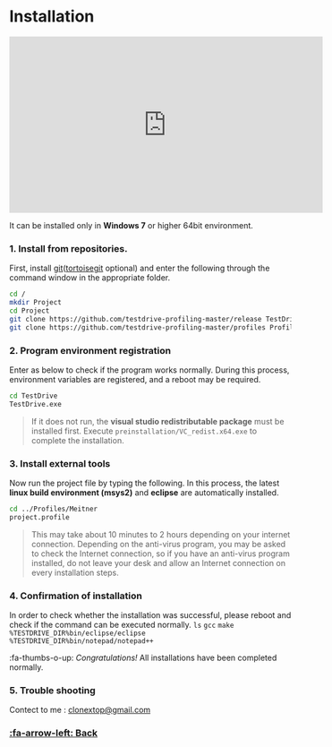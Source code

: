# Installation

<iframe width="560" height="315" src="https://www.youtube.com/embed/hWhtecGd4l4" frameborder="0" allow="accelerometer; autoplay; encrypted-media; gyroscope; picture-in-picture" allowfullscreen></iframe>

It can be installed only in **Windows 7** or higher 64bit environment.

### 1. Install from repositories.
First, install [git](https://git-scm.com/downloads)([tortoisegit](https://tortoisegit.org/download/) optional) and enter the following through the command window in the appropriate folder.

```sh
cd /
mkdir Project
cd Project
git clone https://github.com/testdrive-profiling-master/release TestDrive
git clone https://github.com/testdrive-profiling-master/profiles Profiles
```

### 2. Program environment registration
Enter as below to check if the program works normally.
During this process, environment variables are registered, and a reboot may be required.

```sh
cd TestDrive
TestDrive.exe
```
> If it does not run, the **visual studio redistributable package** must be installed first.
Execute `preinstallation/VC_redist.x64.exe` to complete the installation.

### 3. Install external tools
Now run the project file by typing the following.
In this process, the latest **linux build environment (msys2)** and **eclipse** are automatically installed.

``` sh
cd ../Profiles/Meitner
project.profile
```
> This may take about 10 minutes to 2 hours depending on your internet connection.
Depending on the anti-virus program, you may be asked to check the Internet connection, so if you have an anti-virus program installed, do not leave your desk and allow an Internet connection on every installation steps.

### 4. Confirmation of installation
In order to check whether the installation was successful, please reboot and check if the command can be executed normally.
`ls`
`gcc`
`make`
`%TESTDRIVE_DIR%bin/eclipse/eclipse`
`%TESTDRIVE_DIR%bin/notepad/notepad++`

:fa-thumbs-o-up: *Congratulations!*  All installations have been completed normally.

### 5. Trouble shooting
Contect to me : clonextop@gmail.com
### [:fa-arrow-left: Back](?top.md)
